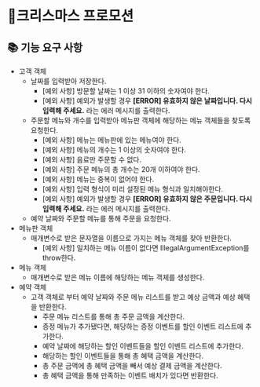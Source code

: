 # 🎄크리스마스 프로모션

## 📚 기능 요구 사항

- 고객 객체
  - 날짜를 입력받아 저장한다.
    - [예외 사항] 방문할 날짜는 1 이상 31 이하의 숫자여야 한다.
    - [예외 사항] 예외가 발생할 경우 **[ERROR] 유효하지 않은 날짜입니다. 다시 입력해 주세요.** 라는 에러 메시지를 출력한다.
  - 주문할 메뉴와 개수를 입력받아 메뉴판 객체에 해당하는 메뉴 객체들을 찾도록 요청한다.
    - [예외 사항] 메뉴는 메뉴판에 있는 메뉴여야 한다.
    - [예외 사항] 메뉴의 개수는 1 이상의 숫자여야 한다.
    - [예외 사항] 음료만 주문할 수 없다.
    - [예외 사항] 주문 메뉴의 총 개수는 20개 이하여야 한다.
    - [예외 사항] 메뉴는 중복이 없어야 한다.
    - [예외 사항] 입력 형식이 미리 설정된 메뉴 형식과 일치해야한다.
    - [예외 사항] 예외가 발생할 경우 **[ERROR] 유효하지 않은 주문입니다. 다시 입력해 주세요.** 라는 에러 메시지를 출력한다.
  - 예약 날짜와 주문할 메뉴를 통해 주문을 요청한다.
- 메뉴판 객체
  - 매개변수로 받은 문자열을 이름으로 가지는 메뉴 객체를 찾아 반환한다.
    - [예외 사항] 일치하는 메뉴 이름이 없다면 IllegalArgumentException를 throw한다.
- 메뉴 객체
  - 매개변수로 받은 메뉴 이름에 해당하는 메뉴 객체를 생성한다.
- 예약 객체
  - 고객 객체로 부터 예약 날짜와 주문 메뉴 리스트를 받고 예상 금액과 예상 혜택을 반환한다.
    - 주문 메뉴 리스트를 통해 총 주문 금액을 계산한다.
    - 증정 메뉴가 추가됐다면, 해당하는 증정 이벤트를 할인 이벤트 리스트에 추가한다.
    - 예약 날짜에 해당하는 할인 이벤트들을 할인 이벤트 리스트에 추가한다.
    - 해당하는 할인 이벤트들을 통해 총 혜택 금액을 계산한다.
    - 총 주문 금액에 총 혜택 금액을 빼서 예상 결제 금액을 계산한다.
    - 총 혜택 금액을 통해 만족하는 이벤트 배치가 있다면 반환한다.